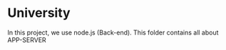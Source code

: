 # University
In this project, we use node.js (Back-end).
This folder contains all about  APP-SERVER
